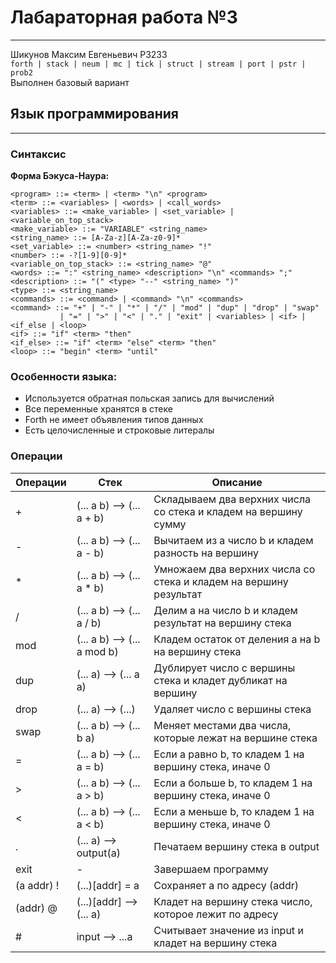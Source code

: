 # Лабараторная работа №3

---
Шикунов Максим Евгеньевич P3233  
`forth | stack | neum | mc | tick | struct | stream | port | pstr | prob2`  
Выполнен базовый вариант

## Язык программирования

---

### Синтаксис  
__Форма Бэкуса-Наура:__

``` 
<program> ::= <term> | <term> "\n" <program>
<term> ::= <variables> | <words> | <call_words>
<variables> ::= <make_variable> | <set_variable> | <variable_on_top_stack>
<make_variable> ::= "VARIABLE" <string_name>
<string_name> ::= [A-Za-z][A-Za-z0-9]*
<set_variable> ::= <number> <string_name> "!"
<number> ::= -?[1-9][0-9]*
<variable_on_top_stack> ::= <string_name> "@"
<words> ::= ":" <string_name> <description> "\n" <commands> ";"
<description> ::= "(" <type> "--" <string_name> ")"
<type> ::= <string_name>  
<commands> ::= <command> | <command> "\n" <commands>
<command> ::= "+" | "-" | "*" | "/" | "mod" | "dup" | "drop" | "swap"
           | "=" | ">" | "<" | "." | "exit" | <variables> | <if> | <if_else | <loop>
<if> ::= "if" <term> "then"
<if_else> ::= "if" <term> "else" <term> "then"
<loop> ::= "begin" <term> "until"
```

### Особенности языка:  

- Используется обратная польская запись для вычислений  
- Все переменные хранятся в стеке
- Forth не имеет объявления типов данных
- Есть целочисленные и строковые литералы

### Операции

| __Операции__ | __Стек__                  | __Описание__                                                    |
|--------------|---------------------------|-----------------------------------------------------------------|
| +            | (... a b) --> (... a + b) | Складываем два верхних числа со стека и кладем на вершину сумму |
| -            | (... a b) --> (... a - b) | Вычитаем из a число b и кладем разность на вершину              |
| *            | (... a b) --> (... a * b) | Умножаем два верхних числа со стека и кладем на вершину результат |
| /            | (... a b) --> (... a / b) | Делим a на число b и кладем результат на вершину стека |
| mod          | (... a b) --> (... a mod b) | Кладем остаток от деления a на b на вершину стека |
| dup          | (... a) --> (... a a) | Дублирует число с вершины стека и кладет дубликат на вершину |
| drop         | (... a) --> (...) | Удаляет число с вершины стека |
| swap         | (... a b) --> (... b a) | Меняет местами два числа, которые лежат на вершине стека |
| =            | (... a b) --> (... a = b) | Если a равно b, то кладем 1 на вершину стека, иначе 0 |
| \>           | (... a b) --> (... a > b) | Если a больше b, то кладем 1 на вершину стека, иначе 0 |
| \<           | (... a b) --> (... a < b) | Если a меньше b, то кладем 1 на вершину стека, иначе 0 |
| .            | (... a) --> output(a) | Печатаем вершину стека в output |
| exit         | - | Завершаем программу |
| (a addr) !   | (...)[addr] = a | Сохраняет a по адресу (addr) |
| (addr) @ | (...)[addr] --> (... a) | Кладет на вершину стека число, которое лежит по адресу |
| # | input --> ...a | Считывает значение из input и кладет на вершину стека |




